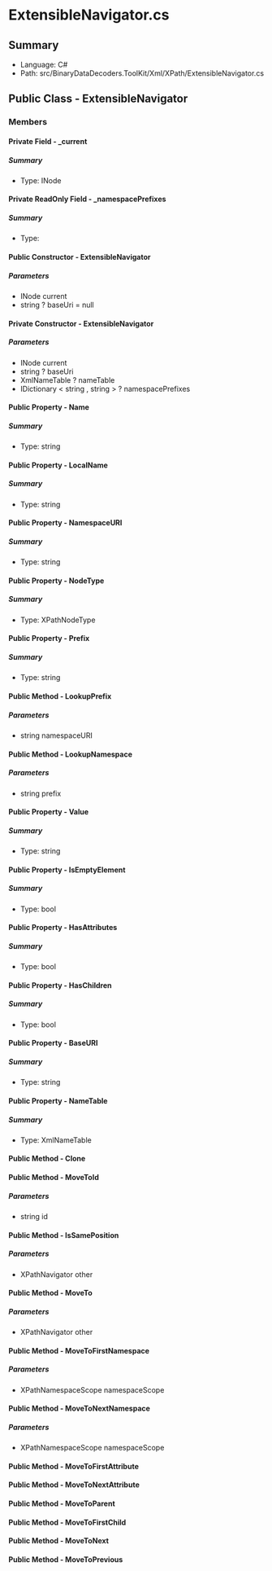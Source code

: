 ﻿# ExtensibleNavigator.cs

## Summary

* Language: C#
* Path: src/BinaryDataDecoders.ToolKit/Xml/XPath/ExtensibleNavigator.cs

## Public Class - ExtensibleNavigator

### Members

#### Private Field - _current

##### Summary

 * Type: INode 

#### Private ReadOnly Field - _namespacePrefixes

##### Summary

 * Type: 

#### Public Constructor - ExtensibleNavigator

#####  Parameters

 - INode current 
 - string ? baseUri = null 

#### Private Constructor - ExtensibleNavigator

#####  Parameters

 - INode current 
 - string ? baseUri 
 - XmlNameTable ? nameTable 
 - IDictionary < string , string > ? namespacePrefixes 

#### Public Property - Name

##### Summary

 * Type: string 

#### Public Property - LocalName

##### Summary

 * Type: string 

#### Public Property - NamespaceURI

##### Summary

 * Type: string 

#### Public Property - NodeType

##### Summary

 * Type: XPathNodeType 

#### Public Property - Prefix

##### Summary

 * Type: string 

#### Public Method - LookupPrefix

#####  Parameters

 - string namespaceURI 

#### Public Method - LookupNamespace

#####  Parameters

 - string prefix 

#### Public Property - Value

##### Summary

 * Type: string 

#### Public Property - IsEmptyElement

##### Summary

 * Type: bool 

#### Public Property - HasAttributes

##### Summary

 * Type: bool 

#### Public Property - HasChildren

##### Summary

 * Type: bool 

#### Public Property - BaseURI

##### Summary

 * Type: string 

#### Public Property - NameTable

##### Summary

 * Type: XmlNameTable 

#### Public Method - Clone


#### Public Method - MoveToId

#####  Parameters

 - string id 

#### Public Method - IsSamePosition

#####  Parameters

 - XPathNavigator other 

#### Public Method - MoveTo

#####  Parameters

 - XPathNavigator other 

#### Public Method - MoveToFirstNamespace

#####  Parameters

 - XPathNamespaceScope namespaceScope 

#### Public Method - MoveToNextNamespace

#####  Parameters

 - XPathNamespaceScope namespaceScope 

#### Public Method - MoveToFirstAttribute


#### Public Method - MoveToNextAttribute


#### Public Method - MoveToParent


#### Public Method - MoveToFirstChild


#### Public Method - MoveToNext


#### Public Method - MoveToPrevious


